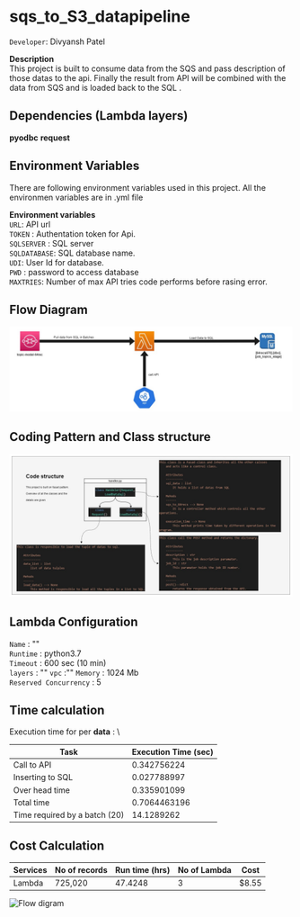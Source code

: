 # sqs_to_S3_datapipeline
`Developer`: Divyansh Patel

**Description**\
This project is built to consume data from the SQS and pass description of those datas to the api. 
Finally the result from API will be combined with the data from SQS and is loaded back to the SQL 
.


## Dependencies  (Lambda layers)
**pyodbc** 
**request** 
## Environment Variables

There are following environment variables used in this project. All the environmen variables are in .yml file

**Environment variables**\
`URL`: API url\
`TOKEN` : Authentation token for Api.\
`SQLSERVER` : SQL server \
`SQLDATABASE`: SQL database name.\
`UDI`: User Id for database.\
`PWD` : password to access database\
`MAXTRIES`: Number of max API tries code performs before rasing error.


## Flow Diagram

![Flow digram](doc/flow_diagram.jpg)

## Coding Pattern and Class structure

![Flow digram](doc/code_pattern.jpg)

## Lambda Configuration
`Name` : ""  \
`Runtime` : python3.7 \
`Timeout` : 600 sec (10 min) \
`layers` : ""
`vpc` :""
`Memory` : 1024 Mb \
`Reserved Concurrency` : 5

## Time calculation


Execution time for per **data** : \ 

Task | Execution Time (sec)
------------- | -------------
Call to API  | 0.342756224
Inserting to SQL  | 0.027788997 
Over head time | 0.335901099
Total time  | 0.7064463196
Time required by a batch (20) | 14.1289262




## Cost Calculation
Services | No of records | Run time (hrs)  | No of Lambda | Cost 
-------- | ---------------|------|------------|----------------
Lambda   | 725,020 |47.4248	| 3 | $8.55

![Flow digram](doc/cost_calculation.jpg)
